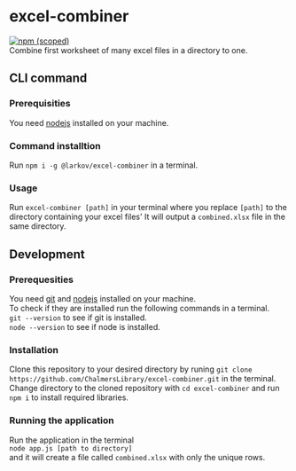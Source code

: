 # excel-combiner

[![npm (scoped)](https://img.shields.io/npm/v/@larkov/excel-combiner.svg?style=flat&logo=npm)](https://github.com/ChalmersLibrary/excel-combiner)  
Combine first worksheet of many excel files in a directory to one.

## CLI command

### Prerequisities

You need [nodejs](//nodejs.org) installed on your machine.

### Command installtion

Run `npm i -g @larkov/excel-combiner` in a terminal.

### Usage

Run `excel-combiner [path]` in your terminal where you replace `[path]` to the directory containing your excel files' It will output a `combined.xlsx` file in the same directory.

## Development

### Prerequesities

You need [git](//git-scm.org) and [nodejs](//nodejs.org) installed on your machine.  
To check if they are installed run the following commands in a terminal.  
`git --version` to see if git is installed.  
`node --version` to see if node is installed.

### Installation

Clone this repository to your desired directory by runing `git clone https://github.com/ChalmersLibrary/excel-combiner.git` in the terminal.  
Change directory to the cloned repository with `cd excel-combiner` and run `npm i` to install required libraries.

### Running the application

Run the application in the terminal  
`node app.js [path to directory]`  
and it will create a file called `combined.xlsx` with only the unique rows.
